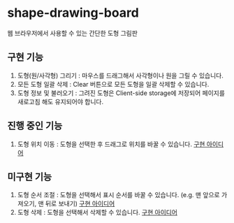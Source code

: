 # shape-drawing-board

웹 브라우저에서 사용할 수 있는 간단한 도형 그림판

## 구현 기능
1. 도형(원/사각형) 그리기 : 마우스를 드래그해서 사각형이나 원을 그릴 수 있습니다.
2. 모든 도형 일괄 삭제 : Clear 버튼으로 모든 도형을 일괄 삭제할 수 있습니다.
3. 도형 정보 및 불러오기 : 그려진 도형은 Client-side storage에 저장되어 페이지를 새로고침 해도 유지되어야 합니다.

## 진행 중인 기능
1. 도형 위치 이동 : 도형을 선택한 후 드래그로 위치를 바꿀 수 있습니다.
   [구현 아이디어](https://github.com/chaeyeonp/shape-drawing-board/issues/6)

## 미구현 기능
1. 도형 순서 조절 : 도형을 선택해서 표시 순서를 바꿀 수 있습니다. (e.g. 맨 앞으로 가져오기, 맨 뒤로 보내기)
   [구현 아이디어](https://github.com/chaeyeonp/shape-drawing-board/issues/4) 
2. 도형 삭제 : 도형을 선택해서 삭제할 수 있습니다.
   [구현 아이디어](https://github.com/chaeyeonp/shape-drawing-board/issues/5)
